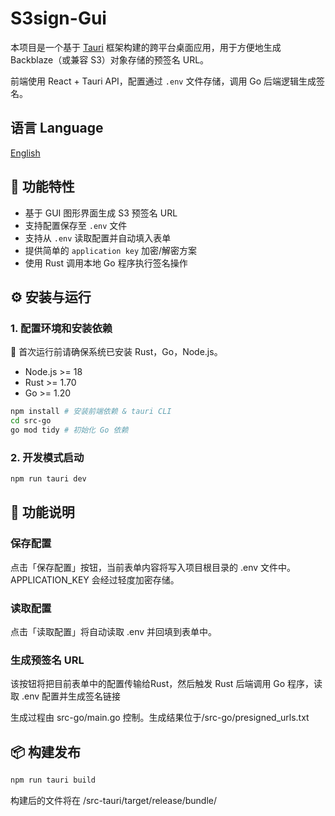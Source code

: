 # S3sign-Gui
本项目是一个基于 [Tauri](https://tauri.app/) 框架构建的跨平台桌面应用，用于方便地生成 Backblaze（或兼容 S3）对象存储的预签名 URL。

前端使用 React + Tauri API，配置通过 `.env` 文件存储，调用 Go 后端逻辑生成签名。

## 语言 Language
[English](https://github.com/JasonL111/S3sign-Gui)

## 🧰 功能特性

- 基于 GUI 图形界面生成 S3 预签名 URL
- 支持配置保存至 `.env` 文件
- 支持从 `.env` 读取配置并自动填入表单
- 提供简单的 `application key` 加密/解密方案
- 使用 Rust 调用本地 Go 程序执行签名操作

## ⚙️ 安装与运行
### 1. 配置环境和安装依赖
🔧 首次运行前请确保系统已安装 Rust，Go，Node.js。
- Node.js >= 18
- Rust >= 1.70
- Go >= 1.20
```bash
npm install # 安装前端依赖 & tauri CLI
cd src-go
go mod tidy # 初始化 Go 依赖
```
### 2. 开发模式启动
```bash
npm run tauri dev
```
## 🧪 功能说明
### 保存配置

点击「保存配置」按钮，当前表单内容将写入项目根目录的 .env 文件中。APPLICATION_KEY 会经过轻度加密存储。

### 读取配置

点击「读取配置」将自动读取 .env 并回填到表单中。
### 生成预签名 URL
该按钮将把目前表单中的配置传输给Rust，然后触发 Rust 后端调用 Go 程序，读取 .env 配置并生成签名链接

生成过程由 src-go/main.go 控制。生成结果位于/src-go/presigned_urls.txt

## 📦 构建发布
```bash
npm run tauri build
```
构建后的文件将在 /src-tauri/target/release/bundle/ 